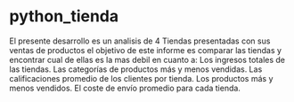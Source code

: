 # python_tienda

El presente desarrollo es un analisis de 4 Tiendas presentadas con sus ventas de productos
el objetivo de este informe es comparar las tiendas y encontrar cual de ellas es la mas debil
en cuanto a:
Los ingresos totales de las tiendas.
Las categorías de productos más y menos vendidas.
Las calificaciones promedio de los clientes por tienda.
Los productos más y menos vendidos.
El coste de envío promedio para cada tienda.
